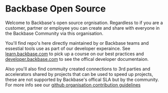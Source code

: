 # Backbase Open Source

Welcome to Backbase's open source orgnisation. Regardless to if you are a customer, partner or employee you can create and share with everyone in the Backbase Community via this organisation.

You'll find repo's here directly maintained by or Backbase teams and essestial tools use as part of our developer experaince. See [learn.backbase.com](https://learn.backbase.com) to pick up a course on our best practices and [developer.backbase.com](https://developer.backbase.com/) to see the offical developer documentaion.

Also you'll also find commuity created connections to 3rd parties and accelerators shared by projects that can be used to speed up projects, these are not supported by Backbase's offical SLA but by the community. For more info see our [github organisation contribution guidelines](https://github.com/Backbase/.github/blob/main/CONTRIBUTION.md)
